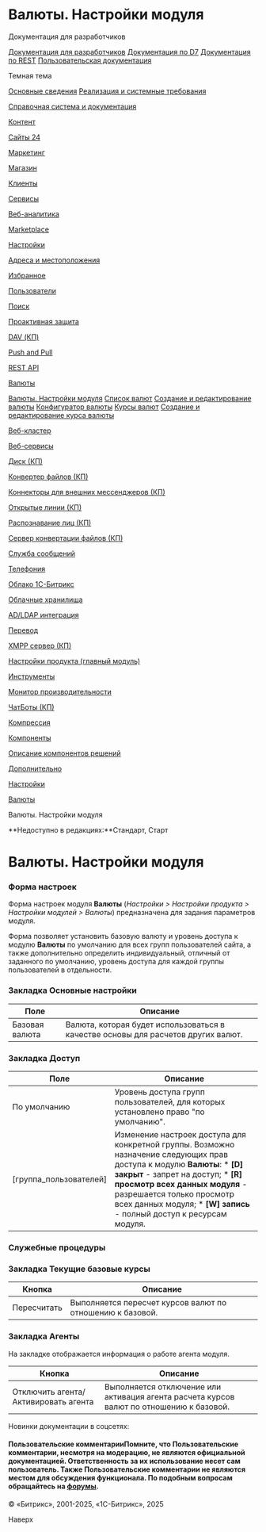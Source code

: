# Валюты. Настройки модуля

Документация для разработчиков

[Документация для разработчиков](https://dev.1c-bitrix.ru/api_help/)
[Документация по D7](https://dev.1c-bitrix.ru/api_d7/)
[Документация по REST](https://dev.1c-bitrix.ru/rest_help/)
[Пользовательская документация](https://dev.1c-bitrix.ru/user_help/)

Темная тема

[Основные сведения](/user_help/index.php)
[Реализация и системные требования](/user_help/reqintro.php)

[Справочная система и документация](/user_help/help/index.php)

[Контент](/user_help/content/index.php)

[Сайты 24](/user_help/sites24/index.php)

[Маркетинг](/user_help/marketing/index.php)

[Магазин](/user_help/store/index.php)

[Клиенты](/user_help/clients/index.php)

[Сервисы](/user_help/service/index.php)

[Веб-аналитика](/user_help/statistic/index.php)

[Marketplace](/user_help/marketplace/index.php)

[Настройки](/user_help/settings/index.php)

[Адреса и местоположения](/user_help/settings/location/index.php)

[Избранное](/user_help/settings/favorites/index.php)

[Пользователи](/user_help/settings/users/index.php)

[Поиск](/user_help/settings/search/index.php)

[Проактивная защита](/user_help/settings/security/index.php)

[DAV (КП)](/user_help/settings/dav/index.php)

[Push and Pull](/user_help/settings/pull/index.php)

[REST API](/user_help/settings/rest_api/index.php)

[Валюты](/user_help/settings/currency/index.php)

[Валюты. Настройки модуля](/user_help/settings/currency/settings.php)
[Список валют](/user_help/settings/currency/currency.php)
[Создание и редактирование валюты](/user_help/settings/currency/currency_edit.php)
[Конфигуратор валюты](/user_help/settings/currency/currency_add_from_classifier.php)
[Курсы валют](/user_help/settings/currency/currency_rates.php)
[Создание и редактирование курса валюты](/user_help/settings/currency/currency_rates_edit.php)

[Веб-кластер](/user_help/settings/cluster/index.php)

[Веб-сервисы](/user_help/settings/webservice/index.php)

[Диск (КП)](/user_help/settings/disk/index.php)

[Конвертер файлов (КП)](/user_help/settings/transformer/index.php)

[Коннекторы для внешних мессенджеров (КП)](/user_help/settings/imconnector/index.php)

[Открытые линии (КП)](/user_help/settings/imopenlines/index.php)

[Распознавание лиц (КП)](/user_help/settings/faceid/index.php)

[Сервер конвертации файлов (КП)](/user_help/settings/transformercontroller/index.php)

[Служба сообщений](/user_help/settings/message_service/index.php)

[Телефония](/user_help/settings/voximplant/index.php)

[Облако 1С-Битрикс](/user_help/settings/bitrixcloud/index.php)

[Облачные хранилища](/user_help/settings/clouds/index.php)

[AD/LDAP интеграция](/user_help/settings/ldap/index.php)

[Перевод](/user_help/settings/translate/index.php)

[XMPP сервер (КП)](/user_help/settings/xmpp/index.php)

[Настройки продукта (главный модуль)](/user_help/settings/settings/index.php)

[Инструменты](/user_help/settings/utilities/index.php)

[Монитор производительности](/user_help/settings/perfmon/index.php)

[ЧатБоты (КП)](/user_help/settings/imbot/index.php)

[Компрессия](/user_help/settings/compression/index.php)

[Компоненты](/user_help/components/index.php)

[Описание компонентов решений](/user_help/description_decisions/index.php)

[Дополнительно](/user_help/additional/index.php)

[Настройки](/user_help/settings/index.php)

[Валюты](/user_help/settings/currency/index.php)

Валюты. Настройки модуля

**Недоступно в редакциях:**Стандарт, Старт

# Валюты. Настройки модуля

### Форма настроек

Форма настроек модуля **Валюты** (*Настройки > Настройки продукта > Настройки модулей > Валюты*) предназначена для задания параметров модуля.

Форма позволяет установить базовую валюту и уровень доступа к модулю **Валюты** по умолчанию для всех групп пользователей сайта, а также дополнительно определить индивидуальный, отличный от заданного по умолчанию, уровень доступа для каждой группы пользователей в отдельности.

  

### Закладка Основные настройки

| Поле | Описание |
| --- | --- |
| Базовая валюта | Валюта, которая будет использоваться в качестве основы для расчетов других валют. |

  

### Закладка Доступ

| Поле | Описание |
| --- | --- |
| По умолчанию | Уровень доступа групп пользователей, для которых установлено право "по умолчанию". |
| [группа\_пользователей] | Изменение настроек доступа для конкретной группы. Возможно назначение следующих прав доступа к модулю **Валюты**:  * **[D] закрыт** - запрет на доступ; * **[R] просмотр всех данных модуля** - разрешается только просмотр всех данных модуля; * **[W] запись** - полный доступ к ресурсам модуля. |

### Служебные процедуры

  

### Закладка Текущие базовые курсы

| Кнопка | Описание |
| --- | --- |
| Пересчитать | Выполняется пересчет курсов валют по отношению к базовой. |

  

### Закладка Агенты

На закладке отображается информация о работе агента модуля.

| Кнопка | Описание |
| --- | --- |
| Отключить агента/Активировать агента | Выполняется отключение или активация агента расчета курсов валют по отношению к базовой. |

Новинки документации в соцсетях:

#### Пользовательские комментарииПомните, что Пользовательские комментарии, несмотря на модерацию, не являются официальной документацией. Ответственность за их использование несет сам пользователь. Также Пользовательские комментарии не являются местом для обсуждения функционала. По подобным вопросам обращайтесь на [форумы](http://dev.1c-bitrix.ru/community/forums/group1/).

© «Битрикс», 2001-2025, «1С-Битрикс», 2025

Наверх